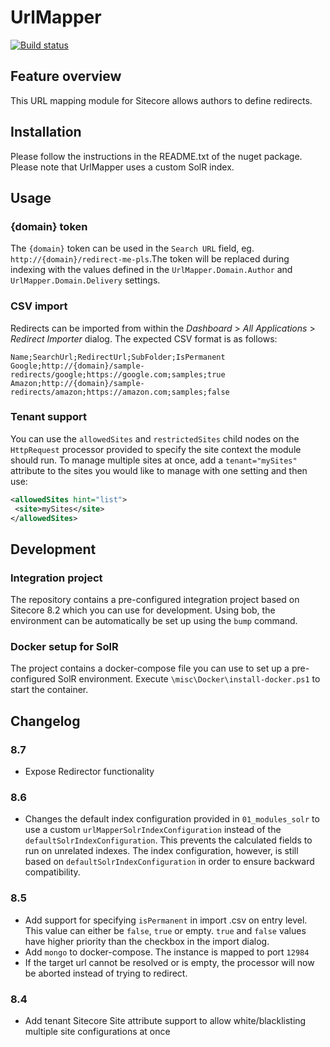 # UrlMapper

[![Build status](https://ci.appveyor.com/api/projects/status/txgis3q0lqnnq818/branch/master?svg=true)](https://ci.appveyor.com/project/team-unic/sitecoreurlmapper/branch/master)


## Feature overview

This URL mapping module for Sitecore allows authors to define redirects.

## Installation

Please follow the instructions in the README.txt of the nuget package. Please note that UrlMapper uses a custom SolR index.

## Usage

### {domain} token

The `{domain}` token can be used in the `Search URL` field, eg. `http://{domain}/redirect-me-pls`.The token will be replaced during indexing with the values defined in the `UrlMapper.Domain.Author` and `UrlMapper.Domain.Delivery` settings.

### CSV import

Redirects can be imported from within the *Dashboard* > *All Applications* > *Redirect Importer* dialog. The expected CSV format is as follows:

```
Name;SearchUrl;RedirectUrl;SubFolder;IsPermanent
Google;http://{domain}/sample-redirects/google;https://google.com;samples;true
Amazon;http://{domain}/sample-redirects/amazon;https://amazon.com;samples;false
```

### Tenant support

You can use the `allowedSites` and `restrictedSites` child nodes on the `HttpRequest` processor provided to specify the site context the module should run. 
To manage multiple sites at once, add a `tenant="mySites"` attribute to the sites you would like to manage with one setting and then use:

```xml
<allowedSites hint="list">
 <site>mySites</site>
</allowedSites>
```

## Development

### Integration project

The repository contains a pre-configured integration project based on Sitecore 8.2 which you can use for development. Using bob, the environment can be automatically be set up using the `bump` command.

### Docker setup for SolR

The project contains a docker-compose file you can use to set up a pre-configured SolR environment. Execute `\misc\Docker\install-docker.ps1` to start the container.

## Changelog

### 8.7

* Expose Redirector functionality

### 8.6

* Changes the default index configuration provided in `01_modules_solr` to use a custom `urlMapperSolrIndexConfiguration` instead of the `defaultSolrIndexConfiguration`. This prevents the calculated fields to run on unrelated indexes. The index configuration, however, is still based on `defaultSolrIndexConfiguration` in order to ensure backward compatibility.

### 8.5

* Add support for specifying `isPermanent` in import .csv on entry level. This value can either be `false`, `true` or empty. `true` and `false` values have higher priority than the checkbox in the import dialog.
* Add `mongo` to docker-compose. The instance is mapped to port `12984`
* If the target url cannot be resolved or is empty, the processor will now be aborted instead of trying to redirect.

### 8.4

* Add tenant Sitecore Site attribute support to allow white/blacklisting multiple site configurations at once
